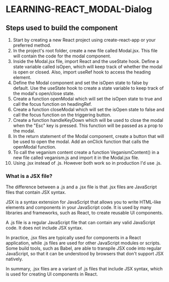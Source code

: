 # LEARNING-REACT_MODAL-Dialog
## Steps used to build the component
  1. Start by creating a new React project using create-react-app or your preferred method.
  2. In the project's root folder, create a new file called Modal.jsx. This file will contain the code for the modal component.
  3. Inside the Modal.jsx file, import React and the useState hook. Define a state variable called isOpen, which will keep track of whether the modal is  open or closed. Also, import useRef hook to access the heading element.
  4. Define the Modal component and set the isOpen state to false by default. Use the useState hook to create a state variable to keep track of the modal's open/close state.
  5. Create a function openModal which will set the isOpen state to true and call the focus function on headingRef.
  6. Create a function closeModal which will set the isOpen state to false and call the focus function on the triggering button.
  7. Create a function handleKeyDown which will be used to close the modal when the "Esc" key is pressed. This function will be passed as a prop to the modal.
  8. In the return statement of the Modal component, create a button that will be used to open the modal. Add an onClick function that calls the openModal function.
  9. To call the veganism content create a function VeganismContent() in a new file called veganism.js and import it in the Modal.jsx file.
  10. Using .jsx instead of .js. However both work so in production I'd use .js.

### What is a JSX file?

The difference between a .js and a .jsx file is that .jsx files are JavaScript files that contain JSX syntax.

JSX is a syntax extension for JavaScript that allows you to write HTML-like elements and components in your JavaScript code. It is used by many libraries and frameworks, such as React, to create reusable UI components.

A .js file is a regular JavaScript file that can contain any valid JavaScript code. It does not include JSX syntax.

In practice, .jsx files are typically used for components in a React application, while .js files are used for other JavaScript modules or scripts. Some build tools, such as Babel, are able to transpile JSX code into regular JavaScript, so that it can be understood by browsers that don't support JSX natively.

In summary, .jsx files are a variant of .js files that include JSX syntax, which is used for creating UI components in React.
